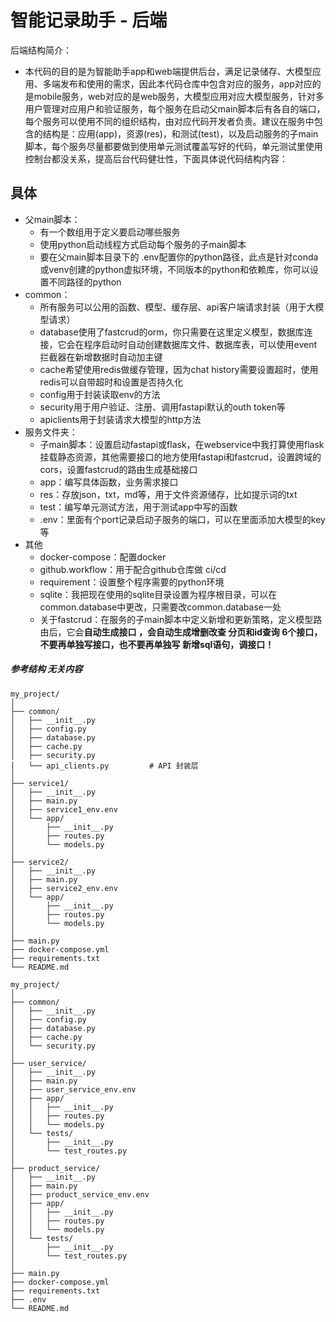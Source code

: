 

# 智能记录助手 - 后端

后端结构简介：

* 本代码的目的是为智能助手app和web端提供后台，满足记录储存、大模型应用、多端发布和使用的需求，因此本代码仓库中包含对应的服务，app对应的是mobile服务，web对应的是web服务，大模型应用对应大模型服务，针对多用户管理对应用户和验证服务，每个服务在启动父main脚本后有各自的端口，每个服务可以使用不同的组织结构，由对应代码开发者负责。建议在服务中包含的结构是：应用(app)，资源(res)，和测试(test)，以及启动服务的子main脚本，每个服务尽量都要做到使用单元测试覆盖写好的代码，单元测试里使用控制台都没关系，提高后台代码健壮性，下面具体说代码结构内容：

## 具体

- 父main脚本：
  - 有一个数组用于定义要启动哪些服务
  - 使用python启动线程方式启动每个服务的子main脚本
  - 要在父main脚本目录下的 .env配置你的python路径，此点是针对conda或venv创建的python虚拟环境，不同版本的python和依赖库，你可以设置不同路径的python
- common：
  - 所有服务可以公用的函数、模型、缓存层、api客户端请求封装（用于大模型请求）
  - database使用了fastcrud的orm，你只需要在这里定义模型，数据库连接，它会在程序启动时自动创建数据库文件、数据库表，可以使用event拦截器在新增数据时自动加主键
  - cache希望使用redis做缓存管理，因为chat history需要设置超时，使用redis可以自带超时和设置是否持久化
  - config用于封装读取env的方法
  - security用于用户验证、注册、调用fastapi默认的outh token等
  - apiclients用于封装请求大模型的http方法
- 服务文件夹：
  - 子main脚本：设置启动fastapi或flask，在webservice中我打算使用flask挂载静态资源，其他需要接口的地方使用fastapi和fastcrud，设置跨域的cors，设置fastcrud的路由生成基础接口
  - app：编写具体函数，业务需求接口
  - res：存放json，txt，md等，用于文件资源储存，比如提示词的txt
  - test：编写单元测试方法，用于测试app中写的函数
  - .env：里面有个port记录启动子服务的端口，可以在里面添加大模型的key等
- 其他
  - docker-compose：配置docker
  - github.workflow：用于配合github仓库做 ci/cd
  - requirement：设置整个程序需要的python环境
  - sqlite：我把现在使用的sqlite目录设置为程序根目录，可以在common.database中更改，只需要改common.database一处
  - 关于fastcrud：在服务的子main脚本中定义新增和更新策略，定义模型路由后，它会**自动生成接口 ，会自动生成增删改查 分页和id查询 6个接口，不要再单独写接口，也不要再单独写 新增sql语句，调接口！**









##### 参考结构 无关内容

```TXT
my_project/
│
├── common/
│   ├── __init__.py
│   ├── config.py
│   ├── database.py
│   ├── cache.py
│   ├── security.py
│   └── api_clients.py         # API 封装层
│
├── service1/
│   ├── __init__.py
│   ├── main.py
│   ├── service1_env.env
│   └── app/
│       ├── __init__.py
│       ├── routes.py
│       └── models.py
│
├── service2/
│   ├── __init__.py
│   ├── main.py
│   ├── service2_env.env
│   └── app/
│       ├── __init__.py
│       ├── routes.py
│       └── models.py
│
├── main.py
├── docker-compose.yml
├── requirements.txt
└── README.md

my_project/
│
├── common/
│   ├── __init__.py
│   ├── config.py
│   ├── database.py
│   ├── cache.py
│   └── security.py
│
├── user_service/
│   ├── __init__.py
│   ├── main.py
│   ├── user_service_env.env
│   ├── app/
│   │   ├── __init__.py
│   │   ├── routes.py
│   │   └── models.py
│   └── tests/
│       ├── __init__.py
│       └── test_routes.py
│
├── product_service/
│   ├── __init__.py
│   ├── main.py
│   ├── product_service_env.env
│   ├── app/
│   │   ├── __init__.py
│   │   ├── routes.py
│   │   └── models.py
│   └── tests/
│       ├── __init__.py
│       └── test_routes.py
│
├── main.py
├── docker-compose.yml
├── requirements.txt
├── .env
└── README.md
```
